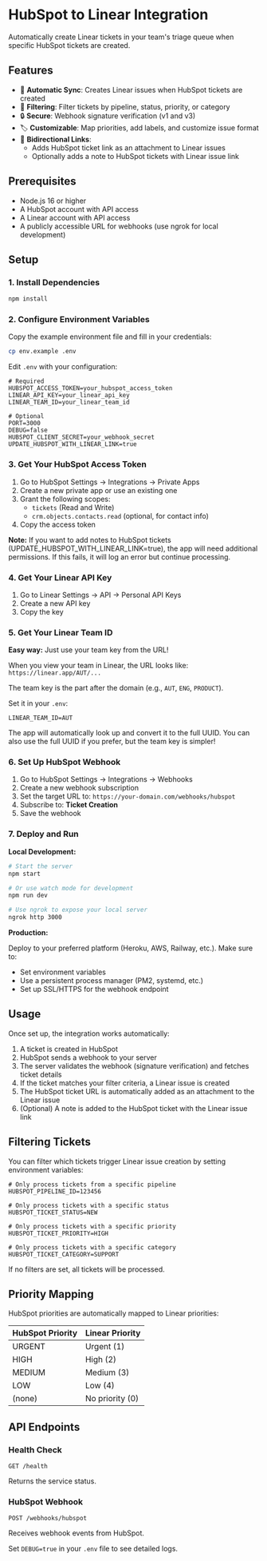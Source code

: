 # HubSpot to Linear Integration

Automatically create Linear tickets in your team's triage queue when specific HubSpot tickets are created.

## Features

- 🔄 **Automatic Sync**: Creates Linear issues when HubSpot tickets are created
- 🎯 **Filtering**: Filter tickets by pipeline, status, priority, or category
- 🔒 **Secure**: Webhook signature verification (v1 and v3)
- 🏷️ **Customizable**: Map priorities, add labels, and customize issue format
- 🔗 **Bidirectional Links**: 
  - Adds HubSpot ticket link as an attachment to Linear issues
  - Optionally adds a note to HubSpot tickets with Linear issue link

## Prerequisites

- Node.js 16 or higher
- A HubSpot account with API access
- A Linear account with API access
- A publicly accessible URL for webhooks (use ngrok for local development)

## Setup

### 1. Install Dependencies

```bash
npm install
```

### 2. Configure Environment Variables

Copy the example environment file and fill in your credentials:

```bash
cp env.example .env
```

Edit `.env` with your configuration:

```env
# Required
HUBSPOT_ACCESS_TOKEN=your_hubspot_access_token
LINEAR_API_KEY=your_linear_api_key
LINEAR_TEAM_ID=your_linear_team_id

# Optional
PORT=3000
DEBUG=false
HUBSPOT_CLIENT_SECRET=your_webhook_secret
UPDATE_HUBSPOT_WITH_LINEAR_LINK=true
```

### 3. Get Your HubSpot Access Token

1. Go to HubSpot Settings → Integrations → Private Apps
2. Create a new private app or use an existing one
3. Grant the following scopes:
   - `tickets` (Read and Write)
   - `crm.objects.contacts.read` (optional, for contact info)
4. Copy the access token

**Note:** If you want to add notes to HubSpot tickets (UPDATE_HUBSPOT_WITH_LINEAR_LINK=true), the app will need additional permissions. If this fails, it will log an error but continue processing.

### 4. Get Your Linear API Key

1. Go to Linear Settings → API → Personal API Keys
2. Create a new API key
3. Copy the key

### 5. Get Your Linear Team ID

**Easy way:** Just use your team key from the URL!

When you view your team in Linear, the URL looks like: `https://linear.app/AUT/...`

The team key is the part after the domain (e.g., `AUT`, `ENG`, `PRODUCT`).

Set it in your `.env`:
```env
LINEAR_TEAM_ID=AUT
```

The app will automatically look up and convert it to the full UUID. You can also use the full UUID if you prefer, but the team key is simpler!

### 6. Set Up HubSpot Webhook

1. Go to HubSpot Settings → Integrations → Webhooks
2. Create a new webhook subscription
3. Set the target URL to: `https://your-domain.com/webhooks/hubspot`
4. Subscribe to: **Ticket Creation**
5. Save the webhook

### 7. Deploy and Run

**Local Development:**
```bash
# Start the server
npm start

# Or use watch mode for development
npm run dev

# Use ngrok to expose your local server
ngrok http 3000
```

**Production:**

Deploy to your preferred platform (Heroku, AWS, Railway, etc.). Make sure to:
- Set environment variables
- Use a persistent process manager (PM2, systemd, etc.)
- Set up SSL/HTTPS for the webhook endpoint

## Usage

Once set up, the integration works automatically:

1. A ticket is created in HubSpot
2. HubSpot sends a webhook to your server
3. The server validates the webhook (signature verification) and fetches ticket details
4. If the ticket matches your filter criteria, a Linear issue is created
5. The HubSpot ticket URL is automatically added as an attachment to the Linear issue
6. (Optional) A note is added to the HubSpot ticket with the Linear issue link

## Filtering Tickets

You can filter which tickets trigger Linear issue creation by setting environment variables:

```env
# Only process tickets from a specific pipeline
HUBSPOT_PIPELINE_ID=123456

# Only process tickets with a specific status
HUBSPOT_TICKET_STATUS=NEW

# Only process tickets with a specific priority
HUBSPOT_TICKET_PRIORITY=HIGH

# Only process tickets with a specific category
HUBSPOT_TICKET_CATEGORY=SUPPORT
```

If no filters are set, all tickets will be processed.

## Priority Mapping

HubSpot priorities are automatically mapped to Linear priorities:

| HubSpot Priority | Linear Priority |
|-----------------|-----------------|
| URGENT          | Urgent (1)      |
| HIGH            | High (2)        |
| MEDIUM          | Medium (3)      |
| LOW             | Low (4)         |
| (none)          | No priority (0) |

## API Endpoints

### Health Check
```
GET /health
```

Returns the service status.

### HubSpot Webhook
```
POST /webhooks/hubspot
```

Receives webhook events from HubSpot.

Set `DEBUG=true` in your `.env` file to see detailed logs.
